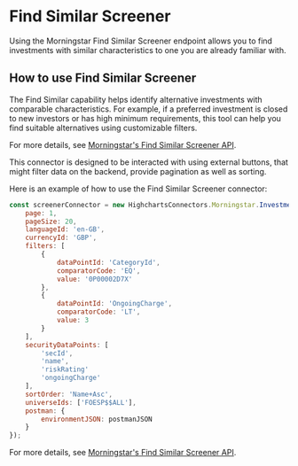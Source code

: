 # Find Similar Screener

Using the Morningstar Find Similar Screener endpoint allows you to find investments with similar characteristics to one you are already familiar with.

## How to use Find Similar Screener

The Find Similar capability helps identify alternative investments with comparable characteristics. For example, if a preferred investment is closed to new investors or has high minimum requirements, this tool can help you find suitable alternatives using customizable filters.

For more details, see [Morningstar's Find Similar Screener API].

<!-- Links -->
[Morningstar's Find Similar Screener API]: https://developer.morningstar.com/direct-web-services/documentation/direct-web-services/screener/find-similar

This connector is designed to be interacted with using external buttons, that might filter data on the backend, provide pagination as well as sorting.

Here is an example of how to use the Find Similar Screener connector:

```js
const screenerConnector = new HighchartsConnectors.Morningstar.InvestmentScreenerConnector({
    page: 1,
    pageSize: 20,
    languageId: 'en-GB',
    currencyId: 'GBP',
    filters: [
        {
            dataPointId: 'CategoryId',
            comparatorCode: 'EQ',
            value: '0P00002D7X'
        },
        {
            dataPointId: 'OngoingCharge',
            comparatorCode: 'LT',
            value: 3
        }
    ],
    securityDataPoints: [
        'secId',
        'name',
        'riskRating'
        'ongoingCharge'
    ],
    sortOrder: 'Name+Asc',
    universeIds: ['FOESP$$ALL'],
    postman: {
        environmentJSON: postmanJSON
    }
});
```

For more details, see [Morningstar's Find Similar Screener API].